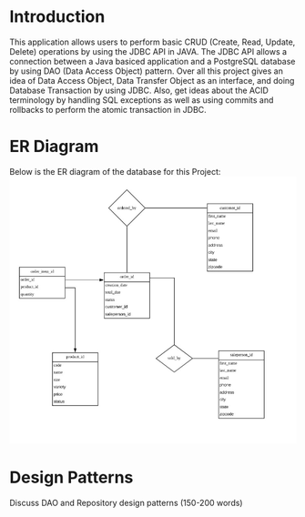 
# Introduction
This application allows users to perform basic CRUD (Create, Read, Update, Delete) operations by using the JDBC API in JAVA. 
The JDBC API allows a connection between a Java basiced application and a PostgreSQL database by using DAO (Data Access Object) pattern. 
Over all this project gives an idea of Data Access Object, Data Transfer Object as an interface, and doing Database Transaction by using JDBC. 
Also, get ideas about the ACID terminology by handling SQL exceptions as well as using commits and rollbacks to perform the atomic transaction in JDBC.

# ER Diagram
Below is the ER diagram of the database for this Project:
![ER Diagram of the underlying database](assets/ERDiagram.jpg)

# Design Patterns
Discuss DAO and Repository design patterns (150-200 words)
